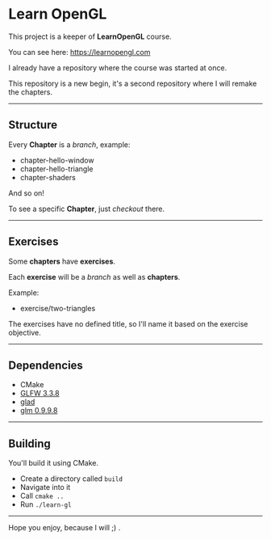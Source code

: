 # Learn OpenGL

This project is a keeper of **LearnOpenGL** course.

You can see here: https://learnopengl.com

I already have a repository where the course was started at once.

This repository is a new begin, it's a second repository where I will remake the chapters.

---

## Structure

Every **Chapter** is a *branch*, example:

- chapter-hello-window
- chapter-hello-triangle
- chapter-shaders

And so on!

To see a specific **Chapter**, just *checkout* there.

---

## Exercises

Some **chapters** have **exercises**.

Each **exercise** will be a *branch* as well as **chapters**.

Example:

- exercise/two-triangles

The exercises have no defined title, so I'll name it based on the exercise objective.

---

## Dependencies

- CMake
- [GLFW 3.3.8](https://www.glfw.org/docs/latest)
- [glad](https://glad.dav1d.de)
- [glm 0.9.9.8](https://glm.g-truc.net/0.9.9)

---

## Building

You'll build it using CMake.

- Create a directory called `build`
- Navigate into it
- Call `cmake ..`
- Run `./learn-gl`

---

Hope you enjoy, because I will ;) .